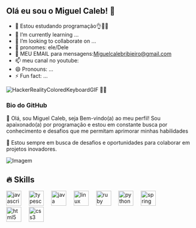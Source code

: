 ## Olá eu sou o Miguel Caleb! 👋

- 🔭 Estou estudando programação👌🧑‍💻
- 🌱 I’m currently learning ...
- 👯 I’m looking to collaborate on ...
- 🤔 pronomes: ele/Dele
- 💬 MEU EMAIL para mensagens:Miguelcalebribieiro@gmail.com
- 📫 meu canal no youtube:[](https://www.youtube.com/channel/UCVmwVHJkSXckmuGaQ5uzBug)
- 😄 Pronouns: ...
- ⚡ Fun fact: ...

![HackerRealityColoredKeyboardGIF](https://github.com/user-attachments/assets/76e8d29c-4fa9-4042-88b4-222ea2aa1758)
🧑‍💻
[](https://photos.google.com/photo/AF1QipPH_mAU5NjbT8yvDoa71hhOnvYFjyi4z1kZX20E)
### Bio do GitHub

 👋 Olá, sou Miguel Caleb, seja Bem-vindo(a) ao meu perfil! Sou apaixonado(a) por programação e estou em constante busca por conhecimento e desafios que me permitam aprimorar minhas habilidades

🌱 Estou sempre em busca de desafios e oportunidades para colaborar em projetos inovadores.
 

<div align="left">
 
</div>

<!-- GithubStats -->

<!-- GIF -->
<p align="left">
  <img align="center" src="https://github.com/VariableBee/VariableBee/assets/77739311/4e9f41af-6b57-49a7-b15a-74322e96b4d7" alt="Imagem">
</p>


## 🔥 Skills
<!-- Skills: Programming Languages -->
<div align="left">
  <img src="https://cdn.jsdelivr.net/gh/devicons/devicon/icons/javascript/javascript-original.svg" height="40" alt="javascript logo"  />
  <img width="12" />
  <img src="https://cdn.jsdelivr.net/gh/devicons/devicon/icons/typescript/typescript-original.svg" height="40" alt="typescript logo"  />
  <img width="12" />
  <img src="https://cdn.jsdelivr.net/gh/devicons/devicon/icons/java/java-original.svg" height="40" alt="java logo"  />
  <img width="12" />
  <img src="https://cdn.jsdelivr.net/gh/devicons/devicon/icons/linux/linux-original.svg" height="40" alt="linux logo"  />
  <img width="12" />
  <img src="https://cdn.jsdelivr.net/gh/devicons/devicon/icons/ruby/ruby-original.svg" height="40" alt="ruby logo"  />
  <img width="12" />
  <img src="https://cdn.jsdelivr.net/gh/devicons/devicon/icons/python/python-original.svg" height="40" alt="python logo"  />
  <img width="12" />
  <img src="https://cdn.jsdelivr.net/gh/devicons/devicon/icons/spring/spring-original.svg" height="40" alt="spring logo"  />
  <div align="left">
  <img src="https://cdn.jsdelivr.net/gh/devicons/devicon/icons/html5/html5-original.svg" height="40" alt="html5 logo"  />
  <img width="12" />
  <img src="https://cdn.jsdelivr.net/gh/devicons/devicon/icons/css3/css3-original.svg" height="40" alt="css3 logo"  />
   
   
</div> 

   
###
</div>
 
 
###
